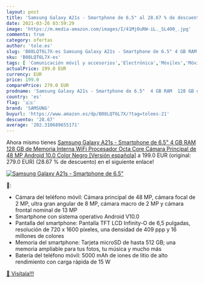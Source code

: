 ```yaml
---
layout: post
title: 'Samsung Galaxy A21s - Smartphone de 6.5" al 28.67 % de descuento'
date: 2021-03-26 03:59:29
image: 'https://m.media-amazon.com/images/I/41MjOuRW-iL._SL400_.jpg'
comments: true
category: ofertas
author: 'tole.es'
slug: 'B08LQT6L7X-es Samsung Galaxy A21s - Smartphone de 6.5" 4 GB RAM 128 GB...'
sku: 'B08LQT6L7X-es'
tags: [ 'Comunicación móvil y accesorios','Electrónica','Móviles','Móviles y smartphones libres','android','samsung', ]
actualPrice: 199.0 EUR
currency: EUR
price: 199.0
comparePrice: 279.0 EUR
prodname: 'Samsung Galaxy A21s - Smartphone de 6.5"  4 GB RAM  128 GB de Memoria Interna  WiFi  Procesador Octa Core  Cámara Principal de 48 MP  Android 10.0  Color Negro [Versión española]'
country: 'es'
flag: '🇪🇸'
brand: 'SAMSUNG'
buyurl: 'https://www.amazon.es/dp/B08LQT6L7X/?tag=tolees-21'
descuento: '28.67'
average: '202.310689655171'
---
```


Ahora mismo tienes [Samsung Galaxy A21s - Smartphone de 6.5"  4 GB RAM  128 GB de Memoria Interna  WiFi  Procesador Octa Core  Cámara Principal de 48 MP  Android 10.0  Color Negro [Versión española]](https://www.amazon.es/dp/B08LQT6L7X/?tag=tolees-21) a 199.0 EUR (original: 279.0 EUR) (28.67 %  de descuento) en el siguiente enlace!

[![Samsung Galaxy A21s - Smartphone de 6.5"](https://m.media-amazon.com/images/I/41MjOuRW-iL._SL400_.jpg)](https://www.amazon.es/dp/B08LQT6L7X/?tag=tolees-21)

🔎:

- Cámara del teléfono móvil: Cámara principal de 48 MP, cámara focal de 2 MP, ultra gran angular de 8 MP, cámara macro de 2 MP y cámara frontal nominal de 13 MP
- Smartphone con sistema operativo Android V10.0
- Pantalla del smartphone: Pantalla TFT LCD Infinity-O de 6,5 pulgadas, resolución de 720 x 1600 píxeles, una densidad de 409 ppp y 16 millones de colores
- Memoria del smartphone: Tarjeta microSD de hasta 512 GB; una memoria ampliable para tus fotos, tu música y mucho más
- Batería del teléfono móvil: 5000 mAh de iones de litio de alto rendimiento con carga rápida de 15 W

[🛒 Visítala!!!](https://www.amazon.es/dp/B08LQT6L7X/?tag=tolees-21)
